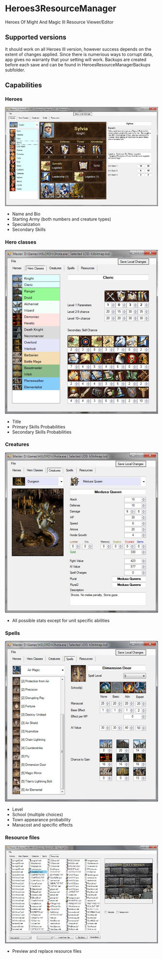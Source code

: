 # Heroes3ResourceManager
Heroes Of Might And Magic III Resource Viewer/Editor

## Supported versions

It should work on all Heroes III version, however success depends on the extent of changes applied.
Since there is numerious ways to corrupt data, app gives no warranty that your setting will work. 
Backups are created before each save and can be found in HeroesResourceManagerBackups subfolder.

## Capabilities

### Heroes

![Hero Editor](https://github.com/brandshub/Heroes3ResourceManager/blob/master/images/heroEd.jpg)

* Name and Bio
* Starting Army (both numbers and creature types)
* Specialization
* Secondary Skills

### Hero classes

![Hero Class](https://github.com/brandshub/Heroes3ResourceManager/blob/master/images/heroClassEd.jpg)

* Title
* Primary Skills Probabilities
* Secondary Skills Probabilities

### Creatures

![Creatures](https://github.com/brandshub/Heroes3ResourceManager/blob/master/images/creatureEdit.jpg)

* All possible stats except for unit specific abilities

### Spells

![Creatures](https://github.com/brandshub/Heroes3ResourceManager/blob/master/images/spellsEd.jpg)

* Level
* School (multiple choices)
* Town appearance probability
* Manacost and specific effects

### Resource files

![Creatures](https://github.com/brandshub/Heroes3ResourceManager/blob/master/images/resourceEd.jpg)

* Preview and replace resource files
